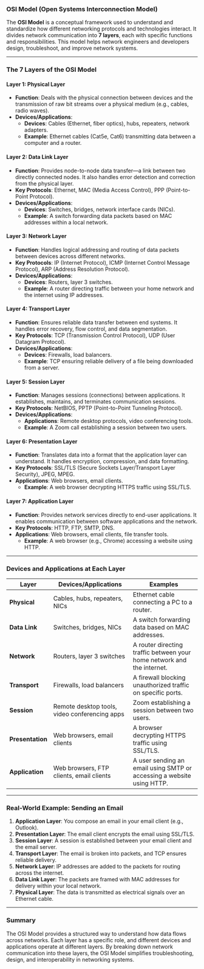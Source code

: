 ### OSI Model (Open Systems Interconnection Model)

The **OSI Model** is a conceptual framework used to understand and standardize how different networking protocols and technologies interact. It divides network communication into **7 layers**, each with specific functions and responsibilities. This model helps network engineers and developers design, troubleshoot, and improve network systems.

---

### The 7 Layers of the OSI Model

#### **Layer 1: Physical Layer**

- **Function**: Deals with the physical connection between devices and the transmission of raw bit streams over a physical medium (e.g., cables, radio waves).
- **Devices/Applications**:
  - **Devices**: Cables (Ethernet, fiber optics), hubs, repeaters, network adapters.
  - **Example**: Ethernet cables (Cat5e, Cat6) transmitting data between a computer and a router.

#### **Layer 2: Data Link Layer**

- **Function**: Provides node-to-node data transfer—a link between two directly connected nodes. It also handles error detection and correction from the physical layer.
- **Key Protocols**: Ethernet, MAC (Media Access Control), PPP (Point-to-Point Protocol).
- **Devices/Applications**:
  - **Devices**: Switches, bridges, network interface cards (NICs).
  - **Example**: A switch forwarding data packets based on MAC addresses within a local network.

#### **Layer 3: Network Layer**

- **Function**: Handles logical addressing and routing of data packets between devices across different networks.
- **Key Protocols**: IP (Internet Protocol), ICMP (Internet Control Message Protocol), ARP (Address Resolution Protocol).
- **Devices/Applications**:
  - **Devices**: Routers, layer 3 switches.
  - **Example**: A router directing traffic between your home network and the internet using IP addresses.

#### **Layer 4: Transport Layer**

- **Function**: Ensures reliable data transfer between end systems. It handles error recovery, flow control, and data segmentation.
- **Key Protocols**: TCP (Transmission Control Protocol), UDP (User Datagram Protocol).
- **Devices/Applications**:
  - **Devices**: Firewalls, load balancers.
  - **Example**: TCP ensuring reliable delivery of a file being downloaded from a server.

#### **Layer 5: Session Layer**

- **Function**: Manages sessions (connections) between applications. It establishes, maintains, and terminates communication sessions.
- **Key Protocols**: NetBIOS, PPTP (Point-to-Point Tunneling Protocol).
- **Devices/Applications**:
  - **Applications**: Remote desktop protocols, video conferencing tools.
  - **Example**: A Zoom call establishing a session between two users.

#### **Layer 6: Presentation Layer**

- **Function**: Translates data into a format that the application layer can understand. It handles encryption, compression, and data formatting.
- **Key Protocols**: SSL/TLS (Secure Sockets Layer/Transport Layer Security), JPEG, MPEG.
- **Applications**: Web browsers, email clients.
  - **Example**: A web browser decrypting HTTPS traffic using SSL/TLS.

#### **Layer 7: Application Layer**

- **Function**: Provides network services directly to end-user applications. It enables communication between software applications and the network.
- **Key Protocols**: HTTP, FTP, SMTP, DNS.
- **Applications**: Web browsers, email clients, file transfer tools.
  - **Example**: A web browser (e.g., Chrome) accessing a website using HTTP.

---

### Devices and Applications at Each Layer

| Layer            | Devices/Applications                          | Examples                                                               |
| ---------------- | --------------------------------------------- | ---------------------------------------------------------------------- |
| **Physical**     | Cables, hubs, repeaters, NICs                 | Ethernet cable connecting a PC to a router.                            |
| **Data Link**    | Switches, bridges, NICs                       | A switch forwarding data based on MAC addresses.                       |
| **Network**      | Routers, layer 3 switches                     | A router directing traffic between your home network and the internet. |
| **Transport**    | Firewalls, load balancers                     | A firewall blocking unauthorized traffic on specific ports.            |
| **Session**      | Remote desktop tools, video conferencing apps | Zoom establishing a session between two users.                         |
| **Presentation** | Web browsers, email clients                   | A browser decrypting HTTPS traffic using SSL/TLS.                      |
| **Application**  | Web browsers, FTP clients, email clients      | A user sending an email using SMTP or accessing a website using HTTP.  |

---

### Real-World Example: Sending an Email

1. **Application Layer**: You compose an email in your email client (e.g., Outlook).
2. **Presentation Layer**: The email client encrypts the email using SSL/TLS.
3. **Session Layer**: A session is established between your email client and the email server.
4. **Transport Layer**: The email is broken into packets, and TCP ensures reliable delivery.
5. **Network Layer**: IP addresses are added to the packets for routing across the internet.
6. **Data Link Layer**: The packets are framed with MAC addresses for delivery within your local network.
7. **Physical Layer**: The data is transmitted as electrical signals over an Ethernet cable.

---

### Summary

The OSI Model provides a structured way to understand how data flows across networks. Each layer has a specific role, and different devices and applications operate at different layers. By breaking down network communication into these layers, the OSI Model simplifies troubleshooting, design, and interoperability in networking systems.
